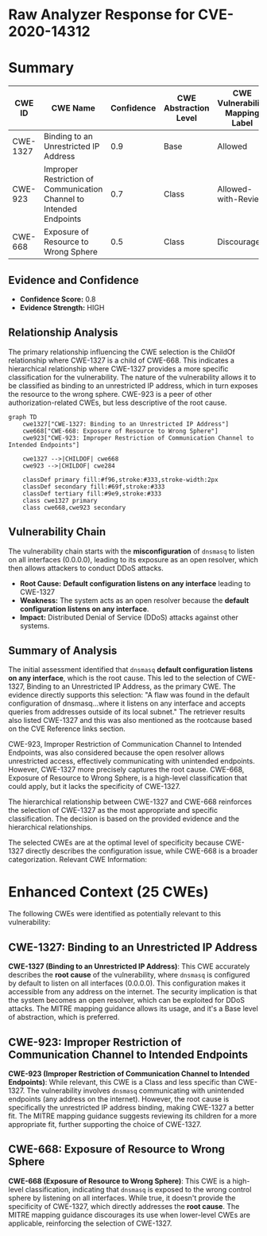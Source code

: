 # Raw Analyzer Response for CVE-2020-14312

# Summary
| CWE ID | CWE Name | Confidence | CWE Abstraction Level | CWE Vulnerability Mapping Label | CWE-Vulnerability Mapping Notes |
|---|---|---|---|---|---|
| CWE-1327 | Binding to an Unrestricted IP Address | 0.9 | Base | Allowed | Primary CWE |
| CWE-923 | Improper Restriction of Communication Channel to Intended Endpoints | 0.7 | Class | Allowed-with-Review | Secondary Candidate |
| CWE-668 | Exposure of Resource to Wrong Sphere | 0.5 | Class | Discouraged | Secondary Candidate |

## Evidence and Confidence

*   **Confidence Score:** 0.8
*   **Evidence Strength:** HIGH

## Relationship Analysis
The primary relationship influencing the CWE selection is the ChildOf relationship where CWE-1327 is a child of CWE-668. This indicates a hierarchical relationship where CWE-1327 provides a more specific classification for the vulnerability. The nature of the vulnerability allows it to be classified as binding to an unrestricted IP address, which in turn exposes the resource to the wrong sphere. CWE-923 is a peer of other authorization-related CWEs, but less descriptive of the root cause.

```mermaid
graph TD
    cwe1327["CWE-1327: Binding to an Unrestricted IP Address"]
    cwe668["CWE-668: Exposure of Resource to Wrong Sphere"]
    cwe923["CWE-923: Improper Restriction of Communication Channel to Intended Endpoints"]

    cwe1327 -->|CHILDOF| cwe668
    cwe923 -->|CHILDOF| cwe284

    classDef primary fill:#f96,stroke:#333,stroke-width:2px
    classDef secondary fill:#69f,stroke:#333
    classDef tertiary fill:#9e9,stroke:#333
    class cwe1327 primary
    class cwe668,cwe923 secondary
```

## Vulnerability Chain
The vulnerability chain starts with the **misconfiguration** of `dnsmasq` to listen on all interfaces (0.0.0.0), leading to its exposure as an open resolver, which then allows attackers to conduct DDoS attacks.
  - **Root Cause:** **Default configuration listens on any interface** leading to CWE-1327
  - **Weakness:** The system acts as an open resolver because the **default configuration listens on any interface**.
  - **Impact:** Distributed Denial of Service (DDoS) attacks against other systems.

## Summary of Analysis
The initial assessment identified that `dnsmasq` **default configuration listens on any interface**, which is the root cause. This led to the selection of CWE-1327, Binding to an Unrestricted IP Address, as the primary CWE. The evidence directly supports this selection: "A flaw was found in the default configuration of dnsmasq...where it listens on any interface and accepts queries from addresses outside of its local subnet." The retriever results also listed CWE-1327 and this was also mentioned as the rootcause based on the CVE Reference links section.

CWE-923, Improper Restriction of Communication Channel to Intended Endpoints, was also considered because the open resolver allows unrestricted access, effectively communicating with unintended endpoints. However, CWE-1327 more precisely captures the root cause. CWE-668, Exposure of Resource to Wrong Sphere, is a high-level classification that could apply, but it lacks the specificity of CWE-1327.

The hierarchical relationship between CWE-1327 and CWE-668 reinforces the selection of CWE-1327 as the most appropriate and specific classification. The decision is based on the provided evidence and the hierarchical relationships.

The selected CWEs are at the optimal level of specificity because CWE-1327 directly describes the configuration issue, while CWE-668 is a broader categorization.
Relevant CWE Information:

# Enhanced Context (25 CWEs)
The following CWEs were identified as potentially relevant to this vulnerability:

## CWE-1327: Binding to an Unrestricted IP Address
**CWE-1327 (Binding to an Unrestricted IP Address)**: This CWE accurately describes the **root cause** of the vulnerability, where `dnsmasq` is configured by default to listen on all interfaces (0.0.0.0). This configuration makes it accessible from any address on the internet. The security implication is that the system becomes an open resolver, which can be exploited for DDoS attacks. The MITRE mapping guidance allows its usage, and it's a Base level of abstraction, which is preferred.
## CWE-923: Improper Restriction of Communication Channel to Intended Endpoints
**CWE-923 (Improper Restriction of Communication Channel to Intended Endpoints)**: While relevant, this CWE is a Class and less specific than CWE-1327. The vulnerability involves `dnsmasq` communicating with unintended endpoints (any address on the internet). However, the root cause is specifically the unrestricted IP address binding, making CWE-1327 a better fit. The MITRE mapping guidance suggests reviewing its children for a more appropriate fit, further supporting the choice of CWE-1327.
## CWE-668: Exposure of Resource to Wrong Sphere
**CWE-668 (Exposure of Resource to Wrong Sphere)**: This CWE is a high-level classification, indicating that `dnsmasq` is exposed to the wrong control sphere by listening on all interfaces. While true, it doesn't provide the specificity of CWE-1327, which directly addresses the **root cause**. The MITRE mapping guidance discourages its use when lower-level CWEs are applicable, reinforcing the selection of CWE-1327.